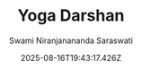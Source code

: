 ---
title: "Yoga Darshan"
date: "2025-08-16T19:43:17.426Z"
author: "Swami Niranjanananda Saraswati"
read_year: "NO"
recommendation: '3'
url: /bookshelf/yoga-darshan
---